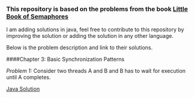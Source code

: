 ### This repository is based on the problems from the book [Little Book of Semaphores](http://greenteapress.com/semaphores/LittleBookOfSemaphores.pdf)

I am adding solutions in java, feel free to contribute to this repository by improving the solution or adding the solution in any other language.

Below is the problem description and link to their solutions.


####Chapter 3: Basic Synchronization Patterns

_Problem 1:_ Consider two threads A and B and B has to wait for execution until A completes.

[Java Solution](Chapter_Three_Basic_Synchronization_Patterns/Signal.java)



